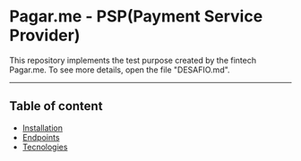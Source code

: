 # Pagar.me - PSP(Payment Service Provider)
This repository implements the test purpose created by the fintech Pagar.me. To see more details, open the file "DESAFIO.md".

---

## Table of content

- [Installation](#installation)
- [Endpoints](#endpoints)
- [Tecnologies](#tecnologies)
